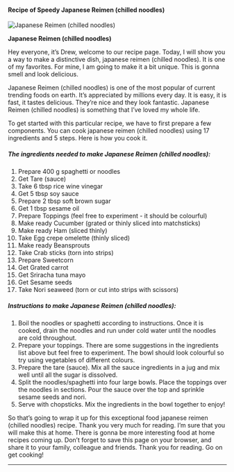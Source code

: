             

#### Recipe of Speedy Japanese Reimen (chilled noodles)

![Japanese Reimen (chilled noodles)](https://img-global.cpcdn.com/recipes/618f37e8a48ac7a9/751x532cq70/japanese-reimen-chilled-noodles-recipe-main-photo.jpg)

**Japanese Reimen (chilled noodles)**

Hey everyone, it’s Drew, welcome to our recipe page. Today, I will show you a way to make a distinctive dish, japanese reimen (chilled noodles). It is one of my favorites. For mine, I am going to make it a bit unique. This is gonna smell and look delicious.

Japanese Reimen (chilled noodles) is one of the most popular of current trending foods on earth. It’s appreciated by millions every day. It is easy, it is fast, it tastes delicious. They’re nice and they look fantastic. Japanese Reimen (chilled noodles) is something that I’ve loved my whole life.

To get started with this particular recipe, we have to first prepare a few components. You can cook japanese reimen (chilled noodles) using 17 ingredients and 5 steps. Here is how you cook it.

##### The ingredients needed to make Japanese Reimen (chilled noodles):

1.  Prepare 400 g spaghetti or noodles
2.  Get Tare (sauce)
3.  Take 6 tbsp rice wine vinegar
4.  Get 5 tbsp soy sauce
5.  Prepare 2 tbsp soft brown sugar
6.  Get 1 tbsp sesame oil
7.  Prepare Toppings (feel free to experiment - it should be colourful)
8.  Make ready Cucumber (grated or thinly sliced into matchsticks)
9.  Make ready Ham (sliced thinly)
10.  Take Egg crepe omelette (thinly sliced)
11.  Make ready Beansprouts
12.  Take Crab sticks (torn into strips)
13.  Prepare Sweetcorn
14.  Get Grated carrot
15.  Get Sriracha tuna mayo
16.  Get Sesame seeds
17.  Take Nori seaweed (torn or cut into strips with scissors)

##### Instructions to make Japanese Reimen (chilled noodles):

1.  Boil the noodles or spaghetti according to instructions. Once it is cooked, drain the noodles and run under cold water until the noodles are cold throughout.
2.  Prepare your toppings. There are some suggestions in the ingredients list above but feel free to experiment. The bowl should look colourful so try using vegetables of different colours.
3.  Prepare the tare (sauce). Mix all the sauce ingredients in a jug and mix well until all the sugar is dissolved.
4.  Split the noodles/spaghetti into four large bowls. Place the toppings over the noodles in sections. Pour the sauce over the top and sprinkle sesame seeds and nori.
5.  Serve with chopsticks. Mix the ingredients in the bowl together to enjoy!

So that’s going to wrap it up for this exceptional food japanese reimen (chilled noodles) recipe. Thank you very much for reading. I’m sure that you will make this at home. There is gonna be more interesting food at home recipes coming up. Don’t forget to save this page on your browser, and share it to your family, colleague and friends. Thank you for reading. Go on get cooking!

* * *